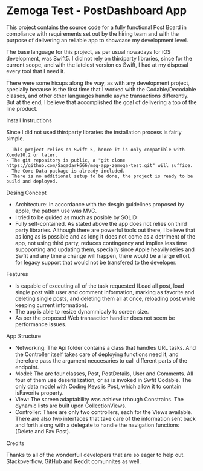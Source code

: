 # Zemoga Test - PostDashboard App

This project contains the source code for a fully functional Post Board in compliance with requirements set out by the hiring team and with the purpose of delivering an reliable app to showcase my development level.

The base language for this project, as per usual nowadays for iOS development, was Swift5. I did not rely on thirdparty libraries, since for the current scope, and with the latelest version os Swift, I had at my disposal every tool that I need it. 

There were some hicups along the way, as with any development project, specially because is the first time that I worked with the Codable/Decodable classes, and other other languages handle async transactions differently. But at the end, I believe that accomplished the goal of delivering a top of the line product.

Install Instructions
 
 Since I did not used thirdparty libraries the installation process is fairly simple.
    
    - This project relies on Swift 5, hence it is only compatible with Xcode10.2 or later.
    - The git repository is public, a "git clone https://github.com/Sagadark666/msg-app-zemoga-test.git" will suffice.
    - The Core Data package is already included.
    - There is no additional setup to be done, the project is ready to be build and deployed.

Desing Concept

- Architecture: In accordance with the desgin guidelines proposed by apple, the pattern use was MVC. 
- I tried to be guided as much as posible by SOLID
- Fully self-contained. As stated above the app does not relies on third party libraries. Although there are powerful tools out there, I believe that as long as is possible and as long it does not come as a detriment of the app, not using third party, reduces contingency and implies less time suppporting and updating them, specially since Apple heavily relies and Swfit and any time a change will happen, there would be a large effort for legacy support that would not be transfered to the developer.

Features

- Is capable of executing all of the task requested (Load all post, load single post with user and comment information, marking as favorite and deleting single posts, and deleting them all at once, reloading post while keeping current information).
- The app is able to resize dynammicaly to screen size.
- As per the proposed Web transaction handler does not seem be performance issues.


App Structure

- Networking: The Api folder contains a class that handles URL tasks. And the Controller itself takes care of deploying functions need it, and therefore pass the argument neccesaries to call different parts of the endpoint.
- Model: The are four classes, Post, PostDetails, User and Comments. All four of them use deserialization, or as is invoked in Swfit Codable. The only data model with Coding Keys is Post, which allow it to contain isFavorite property.
- View: The screen adaptability was achieve trhough Constrains. The dynamic lists are built upon CollectionViews.
- Controller: There are only two controllers, each for the Views available. There are also two interfaces that take care of the information sent back and forth along with a delegate to handle the navigation functions (Delete and Fav Post).  

Credits

Thanks to all of the wonderfull developers that are so eager to help out. Stackoverflow, GitHub and Reddit comunnites as well. 
